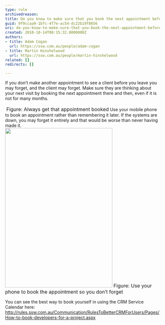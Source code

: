 ```yaml
---
type: rule
archivedreason: 
title: Do you know to make sure that you book the next appointment before you leave the client?
guid: 9f9ccaa9-1bfc-4f7e-ac54-dc22b19f8656
uri: do-you-know-to-make-sure-that-you-book-the-next-appointment-before-you-leave-the-client
created: 2010-10-14T08:15:32.0000000Z
authors:
- title: Adam Cogan
  url: https://ssw.com.au/people/adam-cogan
- title: Martin Hinshelwood
  url: https://ssw.com.au/people/martin-hinshelwood
related: []
redirects: []

---
```



If you don’t make another appointment to see a client before you leave you may forget, and the client may forget. Make sure they are thinking about your next visit by booking the next appointment there and then, even if it is not for many months. 
<br><excerpt class='endintro'></excerpt><br>
<img class="ms-rteCustom-ImageArea" src="/PublishingImages/BookAppointment01.jpg" alt="" />&#160;<font class="ms-rteCustom-FigureNormal" size="+0">Figure&#58; Always get that appointment booked</font> Use your mobile phone to book an appointment rather than remembering it later. If the systems are down, you may forget it entirely and that would be worse than never having made it. 
<br>
<img width="349" height="549" class="ms-rteCustom-ImageArea" src="/PublishingImages/UsePhoneToBookAppointment.jpg" alt="" style="height&#58;519px;" />&#160;<font class="ms-rteCustom-FigureNormal" size="+0">Figure&#58; Use your phone to book the appointment so you don’t forget</font>
<p>You can see the best way to book yourself in using the CRM Service Calendar here&#58; 
   <a href="/scheduling-do-you-know-how-to-book-developers-for-a-project">http&#58;//rules.ssw.com.au/Communication/RulesToBetterCRMForUsers/Pages/How-to-book-developers-for-a-project.aspx</a> </p>


